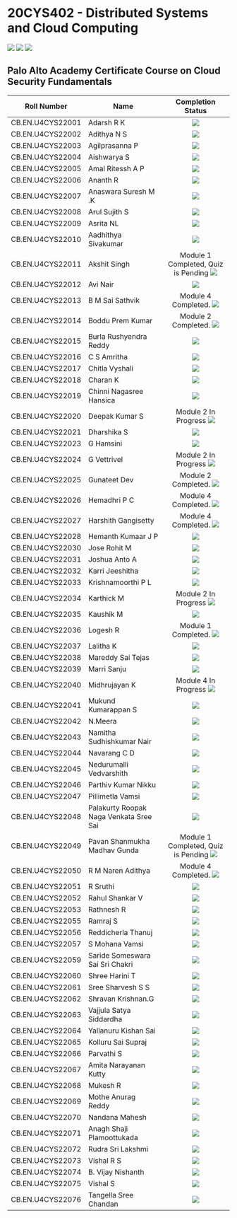 # 20CYS402 - Distributed Systems and Cloud Computing
![](https://img.shields.io/badge/Batch-22CYS-lightgreen) ![](https://img.shields.io/badge/UG-blue) ![](https://img.shields.io/badge/Subject-DSCC-blue) <br/>

## Palo Alto Academy Certificate Course on Cloud Security Fundamentals

| Roll Number         | Name                                      | 			Completion Status		    |
|:-------------------:|-------------------------------------------|:-----------------------------:|
| CB.EN.U4CYS22001    | Adarsh R K                                | [![](https://img.shields.io/badge/-Completed-gold)](Palo_Alto_Course_Certificates/CB.EN.U4CYS22001.pdf) |
| CB.EN.U4CYS22002    | Adithya N S                               | [![](https://img.shields.io/badge/-Completed-gold)](Palo_Alto_Course_Certificates/CB.EN.U4CYS22002.pdf) |
| CB.EN.U4CYS22003    | Agilprasanna P                            | [![](https://img.shields.io/badge/-Completed-gold)](Palo_Alto_Course_Certificates/CB.EN.U4CYS22003.pdf) |
| CB.EN.U4CYS22004    | Aishwarya S                               | [![](https://img.shields.io/badge/-Completed-gold)](Palo_Alto_Course_Certificates/CB.EN.U4CYS22004.pdf) |
| CB.EN.U4CYS22005    | Amal Ritessh A P                          |  [![](https://img.shields.io/badge/-Completed-gold)](Palo_Alto_Course_Certificates/CB.EN.U4CYS22005.pdf)
| CB.EN.U4CYS22006    | Ananth R                                  | [![](https://img.shields.io/badge/-Completed-gold)](Palo_Alto_Course_Certificates/CB.EN.U4CYS22006.pdf) |
| CB.EN.U4CYS22007    | Anaswara Suresh M .K                      | [![](https://img.shields.io/badge/-Completed-gold)](Palo_Alto_Course_Certificates/CB.EN.U4CYS22007.pdf) |
| CB.EN.U4CYS22008    | Arul Sujith S                             | [![](https://img.shields.io/badge/-Completed-gold)](Palo_Alto_Course_Certificates/CB.EN.U4CYS22008.pdf) |
| CB.EN.U4CYS22009    | Asrita NL                                 | [![](https://img.shields.io/badge/-Completed-gold)](Palo_Alto_Course_Certificates/CB.EN.U4CYS22009.pdf) |
| CB.EN.U4CYS22010    | Aadhithya Sivakumar                       | [![](https://img.shields.io/badge/-Completed-gold)](Palo_Alto_Course_Certificates/CB.EN.U4CYS22010.pdf) |
| CB.EN.U4CYS22011    | Akshit Singh                              | Module 1 Completed, Quiz is Pending [![](https://img.shields.io/badge/-Date-)]() |
| CB.EN.U4CYS22012    | Avi Nair                                  | [![](https://img.shields.io/badge/-Completed-gold)](Palo_Alto_Course_Certificates/CB.EN.U4CYS22012.pdf) |
| CB.EN.U4CYS22013    | B M Sai Sathvik                           | Module 4 Completed. [![](https://img.shields.io/badge/-Date-)]() |
| CB.EN.U4CYS22014    | Boddu Prem Kumar                          | Module 2 Completed. [![](https://img.shields.io/badge/-Date-)]() |
| CB.EN.U4CYS22015    | Burla Rushyendra Reddy                    | [![](https://img.shields.io/badge/-Completed-gold)](Palo_Alto_Course_Certificates/CB.EN.U4CYS22015.pdf) |
| CB.EN.U4CYS22016    | C S Amritha                               | [![](https://img.shields.io/badge/-Completed-gold)](Palo_Alto_Course_Certificates/CB.EN.U4CYS22016.pdf) |
| CB.EN.U4CYS22017    | Chitla Vyshali                            | [![](https://img.shields.io/badge/-Completed-gold)](Palo_Alto_Course_Certificates/CB.EN.U4CYS22017.pdf) |
| CB.EN.U4CYS22018    | Charan K                                  | [![](https://img.shields.io/badge/-Completed-gold)](Palo_Alto_Course_Certificates/CB.EN.U4CYS22018.pdf) |
| CB.EN.U4CYS22019    | Chinni Nagasree Hansica                   | [![](https://img.shields.io/badge/-Completed-gold)](Palo_Alto_Course_Certificates/CB.EN.U4CYS22019.pdf) |
| CB.EN.U4CYS22020    | Deepak Kumar S                            | Module 2 In Progress [![](https://img.shields.io/badge/-Date-)]() |
| CB.EN.U4CYS22021    | Dharshika S                               | [![](https://img.shields.io/badge/-Completed-gold)](Palo_Alto_Course_Certificates/CB.EN.U4CYS22021.pdf)  |
| CB.EN.U4CYS22023    | G Hamsini                                 | [![](https://img.shields.io/badge/-Completed-gold)](Palo_Alto_Course_Certificates/CB.EN.U4CYS22023.pdf)  |
| CB.EN.U4CYS22024    | G Vettrivel                               | Module 2 In Progress [![](https://img.shields.io/badge/-Date-)]() |
| CB.EN.U4CYS22025    | Gunateet Dev                              | Module 2 Completed. [![](https://img.shields.io/badge/-Date-)]() |
| CB.EN.U4CYS22026    | Hemadhri P C                              | Module 4 Completed. [![](https://img.shields.io/badge/-Date-)]() |
| CB.EN.U4CYS22027    | Harshith Gangisetty                       | Module 4 Completed. [![](https://img.shields.io/badge/-Date-)]() |
| CB.EN.U4CYS22028    | Hemanth Kumaar J P                        | [![](https://img.shields.io/badge/-Completed-gold)](Palo_Alto_Course_Certificates/CB.EN.U4CYS22028.pdf)  |
| CB.EN.U4CYS22030    | Jose Rohit M                              | [![](https://img.shields.io/badge/-Completed-gold)](Palo_Alto_Course_Certificates/CB.EN.U4CYS22030.pdf) |
| CB.EN.U4CYS22031    | Joshua Anto A                             | [![](https://img.shields.io/badge/-Completed-gold)](Palo_Alto_Course_Certificates/CB.EN.U4CYS22031.pdf) |
| CB.EN.U4CYS22032    | Karri Jeeshitha                           | [![](https://img.shields.io/badge/-Completed-gold)](Palo_Alto_Course_Certificates/CB.EN.U4CYS22032.pdf) |
| CB.EN.U4CYS22033    | Krishnamoorthi P L                        | [![](https://img.shields.io/badge/-Completed-gold)](Palo_Alto_Course_Certificates/CB.EN.U4CYS22033.pdf) |
| CB.EN.U4CYS22034    | Karthick M                                | Module 2 In Progress [![](https://img.shields.io/badge/-Date-)]() |
| CB.EN.U4CYS22035    | Kaushik M                                 | [![](https://img.shields.io/badge/-Completed-gold)](Palo_Alto_Course_Certificates/CB.EN.U4CYS22035.pdf) |
| CB.EN.U4CYS22036    | Logesh R                                  | Module 1 Completed. [![](https://img.shields.io/badge/-Date-)]() |
| CB.EN.U4CYS22037    | Lalitha K                                 |  [![](https://img.shields.io/badge/-Completed-gold)](Palo_Alto_Course_Certificates/CB.EN.U4CYS22037.pdf)
| CB.EN.U4CYS22038    | Mareddy Sai Tejas                         | [![](https://img.shields.io/badge/-Completed-gold)](Palo_Alto_Course_Certificates/CB.EN.U4CYS22038.pdf) |
| CB.EN.U4CYS22039    | Marri Sanju                               | [![](https://img.shields.io/badge/-Completed-gold)](Palo_Alto_Course_Certificates/CB.EN.U4CYS22039.pdf) |
| CB.EN.U4CYS22040    | Midhrujayan K                             | Module 4 In Progress [![](https://img.shields.io/badge/-Date-)]() |
| CB.EN.U4CYS22041    | Mukund Kumarappan S                       | [![](https://img.shields.io/badge/-Completed-gold)](Palo_Alto_Course_Certificates/CB.EN.U4CYS22041.pdf) |
| CB.EN.U4CYS22042    | N.Meera                                   |  [![](https://img.shields.io/badge/-Completed-gold)](Palo_Alto_Course_Certificates/CB.EN.U4CYS22042.pdf)
| CB.EN.U4CYS22043    | Namitha Sudhishkumar Nair                 | [![](https://img.shields.io/badge/-Completed-gold)](Palo_Alto_Course_Certificates/CB.EN.U4CYS22043.pdf) |
| CB.EN.U4CYS22044    | Navarang C D                              | [![](https://img.shields.io/badge/-Completed-gold)](Palo_Alto_Course_Certificates/CB.EN.U4CYS22044.pdf) |
| CB.EN.U4CYS22045    | Nedurumalli Vedvarshith                   | [![](https://img.shields.io/badge/-Completed-gold)](Palo_Alto_Course_Certificates/CB.EN.U4CYS22045.pdf) |
| CB.EN.U4CYS22046    | Parthiv Kumar Nikku                       | [![](https://img.shields.io/badge/-Completed-gold)](Palo_Alto_Course_Certificates/CB.EN.U4CYS22046.pdf) |
| CB.EN.U4CYS22047    | Pillimetla Vamsi                          | [![](https://img.shields.io/badge/-Completed-gold)](Palo_Alto_Course_Certificates/CB.EN.U4CYS22047.pdf) |
| CB.EN.U4CYS22048    | Palakurty Roopak Naga Venkata Sree Sai    | [![](https://img.shields.io/badge/-Completed-gold)](Palo_Alto_Course_Certificates/CB.EN.U4CYS22048.pdf) |
| CB.EN.U4CYS22049    | Pavan Shanmukha Madhav Gunda              | Module 1 Completed, Quiz is Pending [![](https://img.shields.io/badge/-Date-)]() |
| CB.EN.U4CYS22050    | R M Naren Adithya                         | Module 4 Completed. [![](https://img.shields.io/badge/-Date-)]() |
| CB.EN.U4CYS22051    | R Sruthi                                  | [![](https://img.shields.io/badge/-Completed-gold)](Palo_Alto_Course_Certificates/CB.EN.U4CYS22051.pdf) |
| CB.EN.U4CYS22052    | Rahul Shankar V                           | [![](https://img.shields.io/badge/-Completed-gold)](Palo_Alto_Course_Certificates/CB.EN.U4CYS22052.pdf) |
| CB.EN.U4CYS22053    | Rathnesh R                                |  [![](https://img.shields.io/badge/-Completed-gold)](Palo_Alto_Course_Certificates/CB.EN.U4CYS22053.pdf)
| CB.EN.U4CYS22055    | Ramraj S                                  |  [![](https://img.shields.io/badge/-Completed-gold)](Palo_Alto_Course_Certificates/CB.EN.U4CYS22055.pdf)
| CB.EN.U4CYS22056    | Reddicherla Thanuj                        | [![](https://img.shields.io/badge/-Completed-gold)](Palo_Alto_Course_Certificates/CB.EN.U4CYS22056.pdf) |
| CB.EN.U4CYS22057    | S Mohana Vamsi                            | [![](https://img.shields.io/badge/-Completed-gold)](Palo_Alto_Course_Certificates/CB.EN.U4CYS22057.pdf) |
| CB.EN.U4CYS22059    | Saride Someswara Sai Sri Chakri           | [![](https://img.shields.io/badge/-Completed-gold)](Palo_Alto_Course_Certificates/CB.EN.U4CYS22059.pdf) |
| CB.EN.U4CYS22060    | Shree Harini T                            | [![](https://img.shields.io/badge/-Completed-gold)](Palo_Alto_Course_Certificates/CB.EN.U4CYS22060.pdf) |
| CB.EN.U4CYS22061    | Sree Sharvesh S S                         | [![](https://img.shields.io/badge/-Completed-gold)](Palo_Alto_Course_Certificates/CB.EN.U4CYS22061.pdf) |
| CB.EN.U4CYS22062    | Shravan Krishnan.G                        | [![](https://img.shields.io/badge/-Completed-gold)](Palo_Alto_Course_Certificates/CB.EN.U4CYS22062.pdf) |
| CB.EN.U4CYS22063    | Vajjula Satya Siddardha                   | [![](https://img.shields.io/badge/-Completed-gold)](Palo_Alto_Course_Certificates/CB.EN.U4CYS22063.pdf) |
| CB.EN.U4CYS22064    | Yallanuru Kishan Sai                      | [![](https://img.shields.io/badge/-Completed-gold)](Palo_Alto_Course_Certificates/CB.EN.U4CYS22064.pdf) |
| CB.EN.U4CYS22065    | Kolluru Sai Supraj                        | [![](https://img.shields.io/badge/-Completed-gold)](Palo_Alto_Course_Certificates/CB.EN.U4CYS22065.pdf) |
| CB.EN.U4CYS22066    | Parvathi S                                | [![](https://img.shields.io/badge/-Completed-gold)](Palo_Alto_Course_Certificates/CB.EN.U4CYS22066.pdf) |
| CB.EN.U4CYS22067    | Amita Narayanan Kutty                     | [![](https://img.shields.io/badge/-Completed-gold)](Palo_Alto_Course_Certificates/CB.EN.U4CYS22067.pdf) |
| CB.EN.U4CYS22068    | Mukesh R                                  | [![](https://img.shields.io/badge/-Completed-gold)](Palo_Alto_Course_Certificates/CB.EN.U4CYS22068.pdf) |
| CB.EN.U4CYS22069    | Mothe Anurag Reddy                        | [![](https://img.shields.io/badge/-Completed-gold)](Palo_Alto_Course_Certificates/CB.EN.U4CYS22069.pdf)  |
| CB.EN.U4CYS22070    | Nandana Mahesh                            | [![](https://img.shields.io/badge/-Completed-gold)](Palo_Alto_Course_Certificates/CB.EN.U4CYS22070.pdf)  |
| CB.EN.U4CYS22071    | Anagh Shaji Plamoottukada                 | [![](https://img.shields.io/badge/-Completed-gold)](Palo_Alto_Course_Certificates/CB.EN.U4CYS22071.pdf)  |
| CB.EN.U4CYS22072    | Rudra Sri Lakshmi                         | [![](https://img.shields.io/badge/-Completed-gold)](Palo_Alto_Course_Certificates/CB.EN.U4CYS22072.pdf)  |
| CB.EN.U4CYS22073    | Vishal R S                                |  [![](https://img.shields.io/badge/-Completed-gold)](Palo_Alto_Course_Certificates/CB.EN.U4CYS22073.pdf)
| CB.EN.U4CYS22074    | B. Vijay Nishanth                         | [![](https://img.shields.io/badge/-Completed-gold)](Palo_Alto_Course_Certificates/CB.EN.U4CYS22074.pdf)  |
| CB.EN.U4CYS22075    | Vishal S                                  | [![](https://img.shields.io/badge/-Completed-gold)](Palo_Alto_Course_Certificates/CB.EN.U4CYS22075.pdf)  |
| CB.EN.U4CYS22076    | Tangella Sree Chandan                     | [![](https://img.shields.io/badge/-Completed-gold)](Palo_Alto_Course_Certificates/CB.EN.U4CYS22076.pdf)  |
